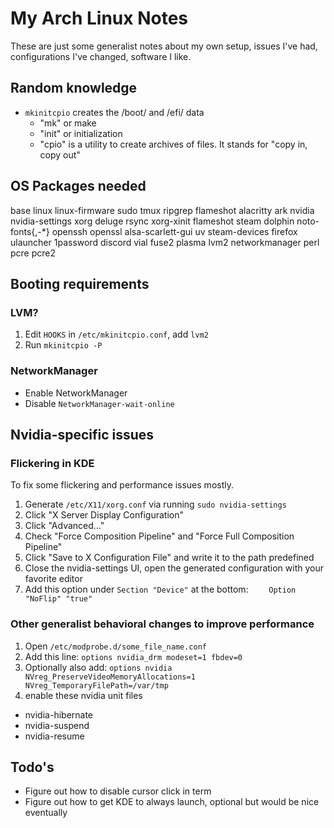 # My Arch Linux Notes

These are just some generalist notes about my own setup, issues I've had, configurations I've changed, software I like.

## Random knowledge

- `mkinitcpio` creates the /boot/ and /efi/ data
  - "mk" or make
  - "init" or initialization
  - "cpio" is a utility to create archives of files. It stands for "copy in, copy out"

## OS Packages needed

base linux linux-firmware sudo tmux ripgrep flameshot alacritty ark nvidia nvidia-settings xorg deluge rsync xorg-xinit flameshot steam dolphin noto-fonts{,-\*} openssh openssl alsa-scarlett-gui uv steam-devices firefox ulauncher 1password discord vial fuse2 plasma lvm2 networkmanager perl pcre pcre2

## Booting requirements

### LVM?

1. Edit `HOOKS` in `/etc/mkinitcpio.conf`, add `lvm2`
1. Run `mkinitcpio -P`

### NetworkManager

- Enable NetworkManager
- Disable `NetworkManager-wait-online`

## Nvidia-specific issues

### Flickering in KDE

To fix some flickering and performance issues mostly.

1. Generate `/etc/X11/xorg.conf` via running `sudo nvidia-settings` 
1. Click "X Server Display Configuration"
1. Click "Advanced..."
1. Check "Force Composition Pipeline" and "Force Full Composition Pipeline"
1. Click "Save to X Configuration File" and write it to the path predefined
1. Close the nvidia-settings UI, open the generated configuration with your favorite editor
1. Add this option under `Section "Device"` at the bottom: `    Option         "NoFlip" "true"`

### Other generalist behavioral changes to improve performance

1. Open `/etc/modprobe.d/some_file_name.conf`
1. Add this line: `options nvidia_drm modeset=1 fbdev=0`
1. Optionally also add: `options nvidia NVreg_PreserveVideoMemoryAllocations=1 NVreg_TemporaryFilePath=/var/tmp`
1. enable these nvidia unit files
  - nvidia-hibernate
  - nvidia-suspend
  - nvidia-resume

## Todo's

- Figure out how to disable cursor click in term
- Figure out how to get KDE to always launch, optional but would be nice eventually
